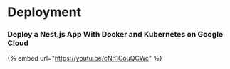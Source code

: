 # Deployment

### Deploy a Nest.js App With Docker and Kubernetes on Google Cloud

{% embed url="https://youtu.be/cNh1CouQCWc" %}
